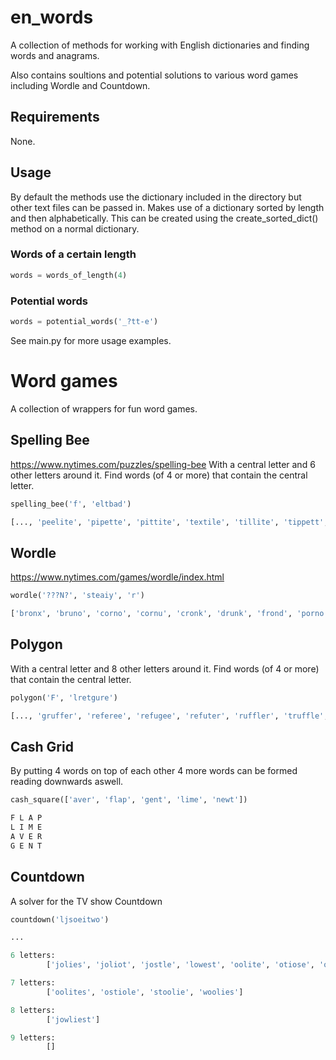 
# en_words
A collection of methods for working with English dictionaries and finding words and anagrams.

Also contains soultions and potential solutions to various word games including Wordle and Countdown.

## Requirements
None.

## Usage
By default the methods use the dictionary included in the directory but other text files can be passed in. Makes use of a dictionary sorted by length and then alphabetically. This can be created using the create_sorted_dict() method on a normal dictionary.

### Words of a certain length
```Python
words = words_of_length(4)
```
###  Potential words
```Python
words = potential_words('_?tt-e')
```
See main.py for more usage examples.

# Word games

A collection of wrappers for fun word games.

## Spelling Bee
https://www.nytimes.com/puzzles/spelling-bee
With a central letter and 6 other letters around it. Find words (of 4 or more) that contain the central letter.
```Python
spelling_bee('f', 'eltbad')

[..., 'peelite', 'pipette', 'pittite', 'textile', 'tillite', 'tippett', 'vitelli', 'villette', 'expletive']
```

## Wordle
https://www.nytimes.com/games/wordle/index.html
```Python
wordle('???N?', 'steaiy', 'r')

['bronx', 'bruno', 'corno', 'cornu', 'cronk', 'drunk', 'frond', 'porno', 'prong', 'pronk', 'round', 'wrong', 'wrung']
```

## Polygon
With a central letter and 8 other letters around it. Find words (of 4 or more) that contain the central letter.
```Python
polygon('F', 'lretgure')

[..., 'gruffer', 'referee', 'refugee', 'refuter', 'ruffler', 'truffle', 'ferreter', 'gefullte', 'fleurette', 'regretful']
```

## Cash Grid
By putting 4 words on top of each other 4 more words can be formed reading downwards aswell.
```Python
cash_square(['aver', 'flap', 'gent', 'lime', 'newt'])

F L A P
L I M E
A V E R
G E N T
```

## Countdown
A solver for the TV show Countdown
```Python
countdown('ljsoeitwo')

...

6 letters:
        ['jolies', 'joliot', 'jostle', 'lowest', 'oolite', 'otiose', 'owlets', 'soweto', 'toiles', 'towels']

7 letters:
        ['oolites', 'ostiole', 'stoolie', 'woolies']

8 letters:
        ['jowliest']

9 letters:
        []
```
